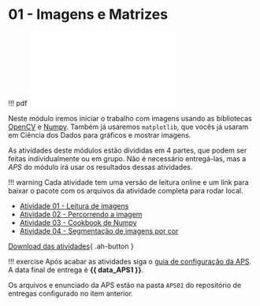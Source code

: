 # 01 - Imagens e Matrizes


!!! pdf
    ![](slides.pdf)
    

Neste módulo iremos iniciar o trabalho com imagens usando as bibliotecas [OpenCV](https://opencv.org) e [Numpy](https://numpy.org). Também já usaremos `matplotlib`, que vocês já usaram em Ciência dos Dados para gráficos e mostrar imagens.

As atividades deste módulos estão divididas em 4 partes, que podem ser feitas individualmente ou em grupo. Não é necessário entregá-las, mas a *APS* do módulo irá usar os resultados dessas atividades. 

!!! warning
    Cada atividade tem uma versão de leitura online e um link para baixar o pacote com os arquivos da atividade completa para rodar local. 

- [Atividade 01 - Leitura de imagens](atividade1/)
- [Atividade 02 - Percorrendo a imagem](atividade2/)
- [Atividade 03 - Cookbook de Numpy](atividade3/)
- [Atividade 04 - Segmentação de imagens por cor](atividade4/)

[Download das atividades](atividades-modulo01-aluno.zip){ .ah-button }


!!! exercise
    Após acabar as atividades siga o [guia de configuração da APS](../../guias-infra/aps.md). A data final de entrega é **{{ data_APS1 }}**.
    
Os arquivos e enunciado da APS estão na pasta `APS01` do repositório de entregas configurado no item anterior.

